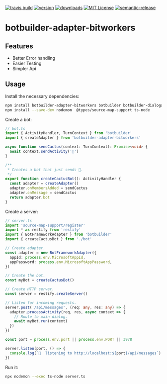 [![travis build](https://img.shields.io/travis/bitworkers-official/botbuilder-adapter-bitworkers.svg?style=flat-square)](https://travis-ci.org/bitworkers-official/botbuilder-adapter-bitworkers) [![version](https://img.shields.io/npm/v/botbuilder-adapter-bitworkers.svg?style=flat-square)](http://npm.im/botbuilder-adapter-bitworkers) [![downloads](https://img.shields.io/npm/dm/botbuilder-adapter-bitworkers.svg?style=flat-square)](http://npm-stat.com/charts.html?package=botbuilder-adapter-bitworkers) [![MIT License](https://img.shields.io/npm/l/botbuilder-adapter-bitworkers.svg?style=flat-square)](http://opensource.org/licenses/MIT) [![semantic-release](https://img.shields.io/badge/%20%20%F0%9F%93%A6%F0%9F%9A%80-semantic--release-e10079.svg?style=flat-square)](https://github.com/semantic-release/semantic-release)

# botbuilder-adapter-bitworkers

## Features

- Better Error handling
- Easier Testing
- Simpler Api

## Usage

Install the necessary dependencies:

```sh
npm install botbuilder-adapter-bitworkers botbuilder botbuilder-dialogs restify typescript source-map-support &&
npm install --save-dev nodemon  @types/source-map-support ts-node
```

Create a bot:

```typescript
// bot.ts
import { ActivityHandler, TurnContext } from 'botbuilder'
import { createAdapter } from 'botbuilder-adapter-bitworkers'

async function sendCactus(context: TurnContext): Promise<void> {
  await context.sendActivity('🌵')
}

/**
 * Creates a bot that just sends 🌵.
 */
export function createCactusBot(): ActivityHandler {
  const adapter = createAdapter()
  adapter.onMembersAdded = sendCactus
  adapter.onMessage = sendCactus
  return adapter.bot
}
```

Create a server:

```typescript
// server.ts
import 'source-map-support/register'
import * as restify from 'restify'
import { BotFrameworkAdapter } from 'botbuilder'
import { createCactusBot } from './bot'

// Create adapter.
const adapter = new BotFrameworkAdapter({
  appId: process.env.MicrosoftAppId,
  appPassword: process.env.MicrosoftAppPassword,
})

// Create the bot.
const myBot = createCactusBot()

// Create HTTP server.
const server = restify.createServer()

// Listen for incoming requests.
server.post('/api/messages', (req: any, res: any) => {
  adapter.processActivity(req, res, async context => {
    // Route to main dialog.
    await myBot.run(context)
  })
})

const port = process.env.port || process.env.PORT || 3978

server.listen(port, () => {
  console.log(`🌵  listening to http://localhost:${port}/api/messages`)
})
```

Run it:

```sh
npx nodemon --exec ts-node server.ts
```
